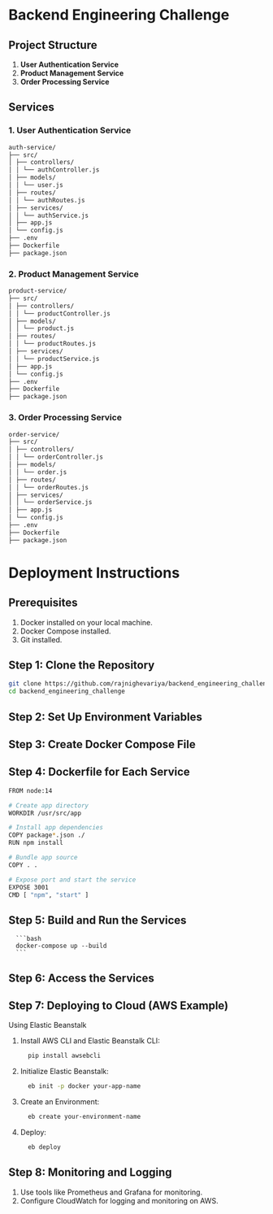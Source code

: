 # Backend Engineering Challenge

## Project Structure

1. **User Authentication Service**
2. **Product Management Service**
3. **Order Processing Service**

## Services

### 1. User Authentication Service

```bash
auth-service/
├── src/
│ ├── controllers/
│ │ └── authController.js
│ ├── models/
│ │ └── user.js
│ ├── routes/
│ │ └── authRoutes.js
│ ├── services/
│ │ └── authService.js
│ ├── app.js
│ └── config.js
├── .env
├── Dockerfile
├── package.json
```

### 2. Product Management Service

```bash
product-service/
├── src/
│ ├── controllers/
│ │ └── productController.js
│ ├── models/
│ │ └── product.js
│ ├── routes/
│ │ └── productRoutes.js
│ ├── services/
│ │ └── productService.js
│ ├── app.js
│ └── config.js
├── .env
├── Dockerfile
├── package.json
```

### 3. Order Processing Service

```bash
order-service/
├── src/
│ ├── controllers/
│ │ └── orderController.js
│ ├── models/
│ │ └── order.js
│ ├── routes/
│ │ └── orderRoutes.js
│ ├── services/
│ │ └── orderService.js
│ ├── app.js
│ └── config.js
├── .env
├── Dockerfile
├── package.json
```

# Deployment Instructions

## Prerequisites

1. Docker installed on your local machine.
2. Docker Compose installed.
3. Git installed.

## Step 1: Clone the Repository

```bash
git clone https://github.com/rajnighevariya/backend_engineering_challenge.git
cd backend_engineering_challenge

```

## Step 2: Set Up Environment Variables

## Step 3: Create Docker Compose File

## Step 4: Dockerfile for Each Service
```bash
FROM node:14

# Create app directory
WORKDIR /usr/src/app

# Install app dependencies
COPY package*.json ./
RUN npm install

# Bundle app source
COPY . .

# Expose port and start the service
EXPOSE 3001
CMD [ "npm", "start" ]

```

## Step 5: Build and Run the Services

      ```bash
      docker-compose up --build
      ```
## Step 6: Access the Services

## Step 7: Deploying to Cloud (AWS Example)

Using Elastic Beanstalk

1. Install AWS CLI and Elastic Beanstalk CLI:
    ```bash
      pip install awsebcli
    ```
2. Initialize Elastic Beanstalk:
    ```bash
      eb init -p docker your-app-name
    ```
3. Create an Environment:
    ```bash
      eb create your-environment-name
    ```
4. Deploy:
    ```bash
      eb deploy
    ```

## Step 8: Monitoring and Logging

1. Use tools like Prometheus and Grafana for monitoring.
2. Configure CloudWatch for logging and monitoring on AWS.
